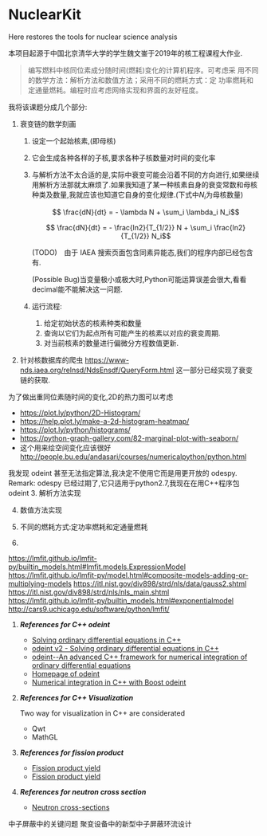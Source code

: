 # NuclearKit

Here restores the tools for nuclear science analysis 

本项目起源于中国北京清华大学的学生魏文崟于2019年的核工程课程大作业.

> 编写燃料中核同位素成分随时间(燃耗)变化的计算机程序。可考虑采
> 用不同的数学方法：解析方法和数值方法；采用不同的燃耗方式：定
> 功率燃耗和定通量燃耗。编程时应考虑网络实现和界面的友好程度。

我将该课题分成几个部分:

1. 衰变链的数学刻画

   1. 设定一个起始核素,(即母核)

   2. 它会生成各种各样的子核,要求各种子核数量对时间的变化率

   3. 与解析方法不太合适的是,实际中衰变可能会沿着不同的方向进行,如果继续用解析方法那就太麻烦了.如果我知道了某一种核素自身的衰变常数和母核种类及数量,我就应该也知道它自身的变化规律.(下式中$N_i$为母核数量)

      $$ \frac{dN}{dt} = - \lambda N + \sum_i \lambda_i N_i$$

      $$ \frac{dN}{dt} = - \frac{ln2}{T_{1/2}} N + \sum_i \frac{ln2}{T_{1/2}} N_i$$

      (TODO)　由于 IAEA 搜索页面包含同素异能态,我们的程序内部已经包含有.

      (Possible Bug)当变量极小或极大时,Python可能运算误差会很大,看看decimal能不能解决这一问题.

   4. 运行流程:

      1. 给定初始状态的核素种类和数量
      2. 查询以它们为起点所有可能产生的核素以对应的衰变周期.
      3. 对当前核素的数量进行偏微分方程数值更新.

2. 针对核数据库的爬虫 https://www-nds.iaea.org/relnsd/NdsEnsdf/QueryForm.html
这一部分已经实现了衰变链的获取.

为了做出重同位素随时间的变化,2D的热力图可以考虑

- https://plot.ly/python/2D-Histogram/
- https://help.plot.ly/make-a-2d-histogram-heatmap/
- https://plot.ly/python/histograms/
- https://python-graph-gallery.com/82-marginal-plot-with-seaborn/
- 这个用来绘空间变化应该很好 http://people.bu.edu/andasari/courses/numericalpython/python.html

我发现 odeint 甚至无法指定算法,我决定不使用它而是用更开放的 odespy. 
Remark: odespy 已经过期了,它只适用于python2.7,我现在在用C++程序包odeint
3. 解析方法实现

4. 数值方法实现

5. 不同的燃耗方式:定功率燃耗和定通量燃耗

6. 

https://lmfit.github.io/lmfit-py/builtin_models.html#lmfit.models.ExpressionModel
https://lmfit.github.io/lmfit-py/model.html#composite-models-adding-or-multiplying-models
https://itl.nist.gov/div898/strd/nls/data/gauss2.shtml
https://itl.nist.gov/div898/strd/nls/nls_main.shtml
https://lmfit.github.io/lmfit-py/builtin_models.html#exponentialmodel
http://cars9.uchicago.edu/software/python/lmfit/

1. ***References for C++ odeint***

   - [Solving ordinary differential equations in C++](https://www.codeproject.com/Articles/43607/Solving-ordinary-differential-equations-in-C)
   - [odeint v2 - Solving ordinary differential equations in C++](https://www.codeproject.com/Articles/268589/odeint-v2-Solving-ordinary-differential-equations)
   - [odeint--An advanced C++ framework for numerical integration of
     ordinary differential equations](https://headmyshoulder.github.io/odeint-v2/odeint_talk.pdf)
   - [Homepage of odeint](http://headmyshoulder.github.io/odeint-v2/index.html)
   - [Numerical integration in C++ with Boost odeint](http://boccelliengineering.altervista.org/junk/boost_integration/boost_odeint.html)

2. ***References for C++ Visualization***

   Two way for visualization in C++ are considerated

   - Qwt
   - MathGL

3. ***References for fission product***

   - [Fission product yield](https://wikivisually.com/wiki/Fission_product_yield) 
   - [Fission product yield](https://ipfs.io/ipfs/QmXoypizjW3WknFiJnKLwHCnL72vedxjQkDDP1mXWo6uco/wiki/Fission_product_yield.html)

4. ***References for neutron cross section***

   - [Neutron cross-sections](http://www.kayelaby.npl.co.uk/atomic_and_nuclear_physics/4_7/4_7_2.html)

中子屏蔽中的关键问题
聚变设备中的新型中子屏蔽环流设计